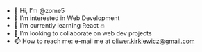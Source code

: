 - 👋 Hi, I’m @zome5
- 👀 I’m interested in Web Development
- 🌱 I’m currently learning React 🔥
- 💞️ I’m looking to collaborate on web dev projects
- 📫 How to reach me: e-mail me at oliwer.kirkiewicz@gmail.com

<!---
zome5/zome5 is a ✨ special ✨ repository because its `README.md` (this file) appears on your GitHub profile.
You can click the Preview link to take a look at your changes.
--->
